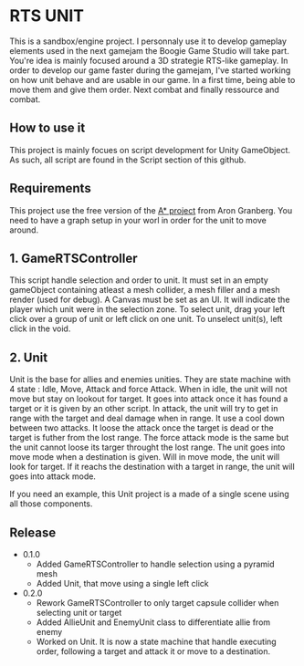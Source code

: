 # RTS UNIT

This is a sandbox/engine project. I personnaly use it to develop gameplay elements used in the next gamejam the Boogie Game Studio will take part. You're idea is mainly focused around a 3D strategie RTS-like gameplay. In order to develop our game faster during the gamejam, I've started working on how unit behave and are usable in our game. In a first time, being able to move them and give them order. Next combat and finally ressource and combat.

## How to use it

This project is mainly focues on script development for Unity GameObject. As such, all script are found in the Script section of this github.

## Requirements

This project use the free version of the [A* project](https://arongranberg.com/astar/) from Aron Granberg. You need to have a graph setup in your worl in order for the unit to move around.

## 1. GameRTSController

This script handle selection and order to unit. It must set in an empty gameObject containing atleast a mesh collider, a mesh filler and a mesh render (used for debug). A Canvas must be set as an UI. It will indicate the player which unit were in the selection zone. To select unit, drag your left click over a group of unit or left click on one unit. To unselect unit(s), left click in the void.

## 2. Unit

Unit is the base for allies and enemies unities. They are state machine with 4 state : Idle, Move, Attack and force Attack. When in idle, the unit will not move but stay on lookout for target. It goes into attack once it has found a target or it is given by an other script. In attack, the unit will try to get in range with the target and deal damage when in range. It use a cool down between two attacks. It loose the attack once the target is dead or the target is futher from the lost range. The force attack mode is the same but the unit cannot loose its targer throught the lost range. The unit goes into move mode when a destination is given. Will in move mode, the unit will look for target. If it reachs the destination with a target in range, the unit will goes into attack mode.

If you need an example, this Unit project is a made of a single scene using all those components.

## Release

- 0.1.0
  - Added GameRTSController to handle selection using a pyramid mesh
  - Added Unit, that move using a single left click
- 0.2.0
  - Rework GameRTSController to only target capsule collider when selecting unit or target
  - Added AllieUnit and EnemyUnit class to differentiate allie from enemy
  - Worked on Unit. It is now a state machine that handle executing order, following a target and attack it or move to a destination.
